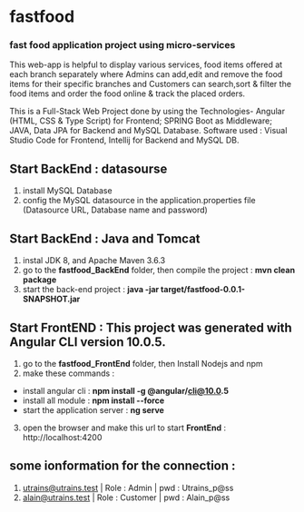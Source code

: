 # fastfood
### fast food application project using micro-services

This web-app is helpful to display various services, food items offered at each branch separately where Admins can add,edit and remove the food items for their specific branches and Customers can search,sort & filter the food items and order the food online & track the placed orders.

This is a Full-Stack Web Project done by using the Technologies- Angular (HTML, CSS & Type Script) for Frontend; SPRING Boot as Middleware; JAVA, Data JPA for Backend and MySQL Database. Software used :  Visual Studio Code for Frontend, Intellij for Backend and MySQL DB.



## Start BackEnd : datasourse

1. install MySQL Database
2. config the MySQL datasource in the application.properties file (Datasource URL, Database name and password)

## Start BackEnd : Java and Tomcat

1. instal JDK 8, and Apache Maven 3.6.3
2. go to the __fastfood_BackEnd__ folder, then compile the project : __mvn clean package__
3. start the back-end project : __java -jar target/fastfood-0.0.1-SNAPSHOT.jar__


## Start FrontEND : This project was generated with Angular CLI version 10.0.5.

1. go to the __fastfood_FrontEnd__ folder, then Install Nodejs and npm
2. make these commands : 
- install angular cli : __npm install -g @angular/cli@10.0.5__
- install all module : __npm install --force__
- start the application server : __ng serve__

3. open the browser and make this url to start __FrontEnd__ : http://localhost:4200

## some ionformation for the connection : 

1. utrains@utrains.test | Role : Admin    | pwd : Utrains_p@ss
2. alain@utrains.test   | Role : Customer | pwd : Alain_p@ss
